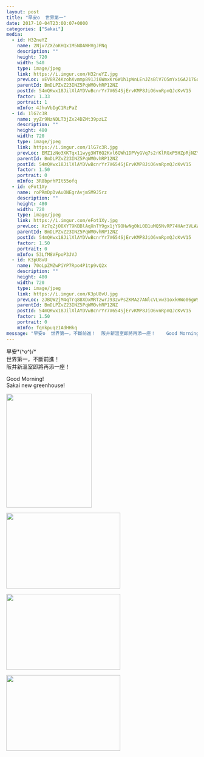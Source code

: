 ```yaml
---
layout: post
title: "早安o  世界第一" 
date: 2017-10-04T23:00:07+0000 
categories: ["Sakai"] 
media:
  - id: H32neYZ
    name: 2Njv7ZXZoKHQx1M5NDAWHVgJPNq
    description: ""   
    height: 720
    width: 540
    type: image/jpeg
    link: https://i.imgur.com/H32neYZ.jpg
    prevLoc: xEV8RZ4KzohXvmmp891Ji6WmxKr6W1h1pWnLEnJZsBlV7O5mYxiGA217GoGnIgN5OBE3Dpi23mkMy4LpuBY8VWJmVJSZDgwq2BLriDR722oG19tkvo228wVEhvy9qXpKyqUz6LOv4ny6FJ5nwPO3v1CDxOzkOYwqCQBpKQGVnXiP55VkoOrjuWZ0NwwMOOc3vn1WOBkqSRD0BxyP9Kcrjnw7EKPAHJX9BJDvZ9svKv7GXykjuK596AQANDuovqoALJxWfWg
    parentId: BmDLPZvZ23INZ5PqWM0vhRP12NZ
    postId: 54mQKwx18JilXlAYDVwBcnrYr7V654SjErvKMP8JiO6vnRpnQJcKvV15
    factor: 1.33
    portrait: 1
    mInfo: 4JhuVbIgC1RzPaZ
  - id: 1lG7c3R
    name: yyZr9NzNDLT3jZx24DZMt39pzLZ
    description: ""   
    height: 480
    width: 720
    type: image/jpeg
    link: https://i.imgur.com/1lG7c3R.jpg
    prevLoc: EMZ1zNo3XKTqx11wyg3WT6Q2Kvl6QWh1DPVyGVq7s2rKlRGxP5HZpRjNZYZ3u7XnrXEGGJhxgZ8j9OkxcVWyZmPAnruvDgLD8J86Tr0WLLN8qotlGYK60WGoCw1LYOPPwAsl2pJE9WNDIYqmlJ92M2H5k5qQ5On0uYjXWYy89KFoPPXzAQjvtnXRxkk5ANCX55LoRnQqh2x9Gm24q3HKn91pzWpnSGZY3YQN0AsNDN3YGE39fNDnnNmEBXt2zY2RplBJHLv
    parentId: BmDLPZvZ23INZ5PqWM0vhRP12NZ
    postId: 54mQKwx18JilXlAYDVwBcnrYr7V654SjErvKMP8JiO6vnRpnQJcKvV15
    factor: 1.50
    portrait: 0
    mInfo: 3R8bprhPIt55ofq
  - id: eFot1Xy
    name: roPRmDpDvAuONEgrAvjmSM9J5rz
    description: ""   
    height: 480
    width: 720
    type: image/jpeg
    link: https://i.imgur.com/eFot1Xy.jpg
    prevLoc: Xz7qZjO8XYT9KBBlAqXnTY9gx1jY9OHwNg0kL0B1uMQ5NvRP74HAr3VLAWAvILnJxnW77XFRo7AKOXjRf3Og28EzJPt5Zk50l082Ivo2AAQM8mIVNmAvXJNlcoEy3kJD3DhRz3kLvyjkIYKQ2p6ozyUjVW5Jg36OCYW2zYRqEmFNPPDJXlz2FgYMWzz3KVc1QWG9JlpzFYgv2kxD3vcmE9Jvz70zUpyBMGBWE6T376jGWw7YIjWlo9EGo0SzL8N3NVy4to9
    parentId: BmDLPZvZ23INZ5PqWM0vhRP12NZ
    postId: 54mQKwx18JilXlAYDVwBcnrYr7V654SjErvKMP8JiO6vnRpnQJcKvV15
    factor: 1.50
    portrait: 0
    mInfo: 53LfM8VFpoP3JVJ
  - id: K3pU8vU
    name: 70oLpZMZwPiYP7Rpo4P1tp9vQ2x
    description: ""   
    height: 480
    width: 720
    type: image/jpeg
    link: https://i.imgur.com/K3pU8vU.jpg
    prevLoc: zJBQW2jM4qTrq88XDxMRTzwrJ93zwPsZKMAz7ANlcVLvw31oxkHWo06gW9WZFR7n97zNN3c68m7zlWg6Hp30DD06kVFwBnOVoBLwI7J133vP37UJE3v6RME5cr47D8jgnvSBKYppWQpGCy9pEZYokzc38o2M2xKvIXGRkXo0Eyu3RRmE1MP9UlVwLzzZ0jFmZ0X558QjflnMO4pVr3FzPABwrLovhqjLP2MVgWHm6nD5XrnwuG7Bzv47PpiPoKMDN7EqfBx
    parentId: BmDLPZvZ23INZ5PqWM0vhRP12NZ
    postId: 54mQKwx18JilXlAYDVwBcnrYr7V654SjErvKMP8JiO6vnRpnQJcKvV15
    factor: 1.50
    portrait: 0
    mInfo: fqnkpuqzIAdHHkq
message: "早安o  世界第一，不斷前進！  阪井新溫室即將再添一座！    Good Morning!  Sakai new greenhouse!"
---
```


早安*\(^o^)/*  
世界第一，不斷前進！  
阪井新溫室即將再添一座！  
  
Good Morning!  
Sakai new greenhouse!


[//]: #media:  
<a href="https://i.imgur.com/H32neYZ.jpg"><img src="https://i.imgur.com/H32neYZ.jpg" height="300" width="225" /></a> 
  

<a href="https://i.imgur.com/1lG7c3R.jpg"><img src="https://i.imgur.com/1lG7c3R.jpg" height="200" width="300" /></a> 
  

<a href="https://i.imgur.com/eFot1Xy.jpg"><img src="https://i.imgur.com/eFot1Xy.jpg" height="200" width="300" /></a> 
  

<a href="https://i.imgur.com/K3pU8vU.jpg"><img src="https://i.imgur.com/K3pU8vU.jpg" height="200" width="300" /></a> 
 
